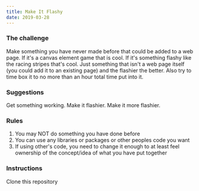 ```yaml
---
title: Make It Flashy
date: 2019-03-28
---
```


### The challenge

Make something you have never made before that could be added to a web page.  If it's a canvas element game that is cool.  If it's something flashy like the racing stripes that's cool.  Just something that isn't a web page itself (you could add it to an existing page) and the flashier the better.  Also try to time box it to no more than an hour total time put into it.

### Suggestions

Get something working.  Make it flashier.  Make it more flashier.

### Rules

  1) You may NOT do something you have done before
  2) You can use any libraries or packages or other peoples code you want
  3) If using other's code, you need to change it enough to at least feel ownership of the concept/idea of what you have put together
  

### Instructions

Clone this repository
